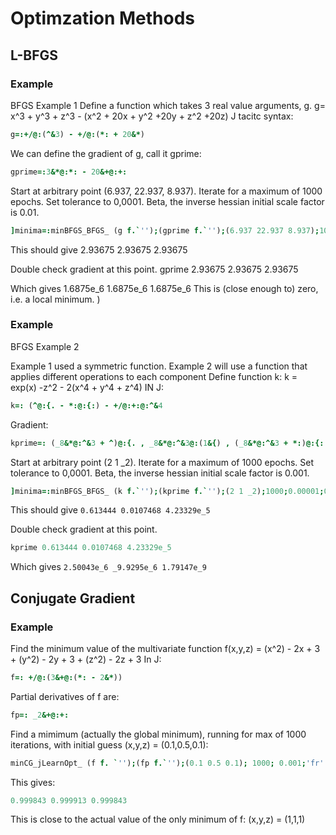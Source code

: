 # Optimzation Methods

## L-BFGS

### Example
 BFGS Example 1 
Define a function which takes 3 real value arguments, g.
g= x^3 + y^3 + z^3 - (x^2 + 20x + y^2 +20y + z^2 +20z)
J tacitc syntax:

```j
g=:+/@:(^&3) - +/@:(*: + 20&*)
```

We can define the gradient of g, call it gprime:

```j
gprime=:3&*@:*: - 20&+@:+:
```

Start at arbitrary point (6.937, 22.937, 8.937).
Iterate for a maximum of 1000 epochs.
Set tolerance to 0,0001.
Beta, the inverse hessian initial scale factor is 0.01.

```j
]minima=:minBFGS_BFGS_ (g f.`'');(gprime f.`'');(6.937 22.937 8.937);1000;0.00001;0.01
```

This should give
2.93675 2.93675 2.93675

Double check gradient at this point.
gprime 2.93675 2.93675 2.93675

Which gives 1.6875e_6 1.6875e_6 1.6875e_6
This is (close enough to) zero, i.e. a local minimum.
)

### Example
BFGS Example 2

Example 1 used a symmetric function. Example 2 will use a function that
applies different operations to each component
Define function k:
k = exp(x) -z^2 - 2(x^4 + y^4 + z^4)
IN J:

```j
k=: (^@:{. - *:@:{:) - +/@:+:@:^&4
```

Gradient:

```j
kprime=: (_8&*@:^&3 + ^)@:{. , _8&*@:^&3@:(1&{) , (_8&*@:^&3 + *:)@:{:
```

Start at arbitrary point (2 1 _2).
Iterate for a maximum of 1000 epochs.
Set tolerance to 0,0001.
Beta, the inverse hessian initial scale factor is 0.001.

```j
]minima=:minBFGS_BFGS_ (k f.`'');(kprime f.`'');(2 1 _2);1000;0.00001;0.001
```

This should give
`0.613444 0.0107468 4.23329e_5`

Double check gradient at this point.

```j
kprime 0.613444 0.0107468 4.23329e_5
```

Which gives `2.50043e_6 _9.9295e_6 1.79147e_9`

## Conjugate Gradient

### Example 
Find the minimum value of the multivariate function
f(x,y,z) =  (x^2) - 2x + 3 +  (y^2) - 2y + 3 + (z^2) - 2z + 3
In J:

```j
f=: +/@:(3&+@:(*: - 2&*))
```

Partial derivatives of f are:

```j
fp=: _2&+@:+:
```

Find a mimimum (actually the global minimum), running for max of 1000 iterations,
with initial guess (x,y,z) = (0.1,0.5,0.1):

```j
minCG_jLearnOpt_ (f f. `'');(fp f.`'');(0.1 0.5 0.1); 1000; 0.001;'fr'
```

This gives:
```j
0.999843 0.999913 0.999843
```

This is close to the actual value of the only minimum of f:
(x,y,z) = (1,1,1)